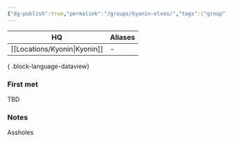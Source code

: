 ```yaml
---
{"dg-publish":true,"permalink":"/groups/kyonin-elves/","tags":["group"],"noteIcon":"group","created":"2023-12-28T13:28:49.539+01:00","updated":"2024-01-08T23:28:01.427+01:00"}
---
```


| HQ         | Aliases |
| ---------- | ------- |
| [[Locations/Kyonin\|Kyonin]] | \-      |

{ .block-language-dataview}
### First met
TBD
### Notes
Assholes